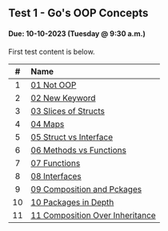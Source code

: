 ## Test 1 - Go's OOP Concepts
#### Due: 10-10-2023 (Tuesday @ 9:30 a.m.) 

First test content is below. 

|   #   | Name                                                                                     |
| :---: | :--------------------------------------------------------------------------------------- |
|   1   | [01 Not OOP](../../Lectures/OOP_Concepts/01-not_oop.md)                                  |
|   2   | [02 New Keyword](../../Lectures/OOP_Concepts/02-new_keyword.md)                          |
|   3   | [03 Slices of Structs](../../Lectures/OOP_Concepts/03-slices_of_structs.md)              |
|   4   | [04 Maps](../../Lectures/OOP_Concepts/04-maps.md)                                        |
|   5   | [05 Struct vs Interface](../../Lectures/OOP_Concepts/05-struct_vs_interface.md)          |
|   6   | [06 Methods vs Functions](../../Lectures/OOP_Concepts/06-methods_vs_functions.md)        |
|   7   | [07 Functions](../../Lectures/OOP_Concepts/07-functions.md)                              |
|   8   | [08 Interfaces](../../Lectures/OOP_Concepts/08-interfaces.md)                            |
|   9   | [09 Composition and Pckages](../../Lectures/OOP_Concepts/09-composition_and_packages.md) |
|  10   | [10 Packages in Depth](../../Lectures/OOP_Concepts/10-packages_in_depth.md)              |
|  11   | [11 Composition Over Inheritance](../../Lectures/OOP_Concepts/11-comp_over_inherit.md)   |
